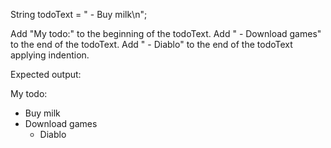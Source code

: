 String todoText = " - Buy milk\n";

Add "My todo:" to the beginning of the todoText.
Add " - Download games" to the end of the todoText.
Add " - Diablo" to the end of the todoText applying indention.

Expected output:

My todo:
 - Buy milk
 - Download games
   - Diablo
